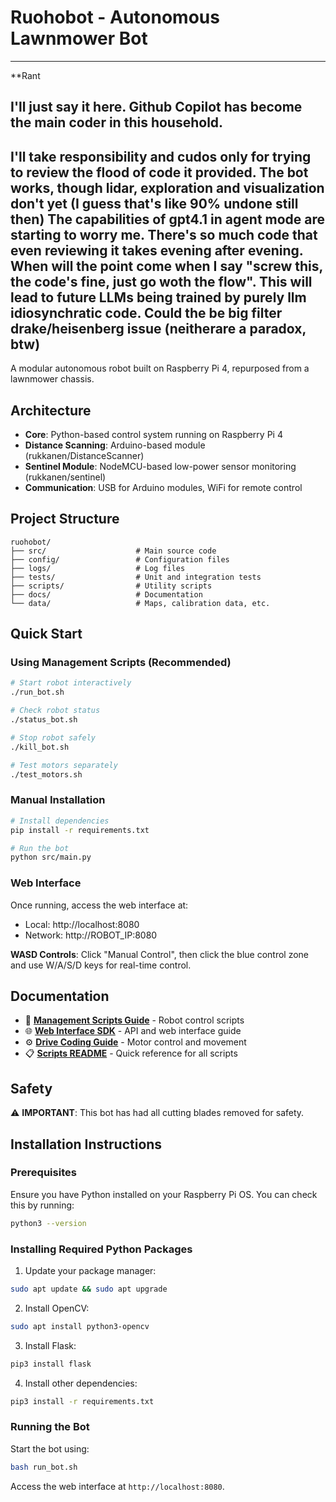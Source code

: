 # Ruohobot - Autonomous Lawnmower Bot

-----------
**Rant
## I'll just say it here. Github Copilot has become the main coder in this household. 

I'll take responsibility and cudos only for trying to review the flood of code it provided. The bot works, though lidar, exploration and visualization don't yet (I guess that's like 90% undone still then) The capabilities of gpt4.1 in agent mode are starting to worry me. There's so much code that even reviewing it takes evening after evening. When will the point come when I say "screw this, the code's fine, just go woth the flow". This will lead to future LLMs being 
trained by purely llm idiosynchratic code. Could the be big filter drake/heisenberg issue (neitherare a paradox, btw)
-----------
A modular autonomous robot built on Raspberry Pi 4, repurposed from a lawnmower chassis.

## Architecture

- **Core**: Python-based control system running on Raspberry Pi 4
- **Distance Scanning**: Arduino-based module (rukkanen/DistanceScanner)
- **Sentinel Module**: NodeMCU-based low-power sensor monitoring (rukkanen/sentinel)
- **Communication**: USB for Arduino modules, WiFi for remote control

## Project Structure

```
ruohobot/
├── src/                    # Main source code
├── config/                 # Configuration files
├── logs/                   # Log files
├── tests/                  # Unit and integration tests
├── scripts/                # Utility scripts
├── docs/                   # Documentation
└── data/                   # Maps, calibration data, etc.
```

## Quick Start

### Using Management Scripts (Recommended)
```bash
# Start robot interactively
./run_bot.sh

# Check robot status  
./status_bot.sh

# Stop robot safely
./kill_bot.sh

# Test motors separately
./test_motors.sh
```

### Manual Installation
```bash
# Install dependencies
pip install -r requirements.txt

# Run the bot
python src/main.py
```

### Web Interface
Once running, access the web interface at:
- Local: http://localhost:8080
- Network: http://ROBOT_IP:8080

**WASD Controls**: Click "Manual Control", then click the blue control zone and use W/A/S/D keys for real-time control.

## Documentation

- 📖 **[Management Scripts Guide](docs/management_scripts.md)** - Robot control scripts
- 🌐 **[Web Interface SDK](docs/web_interface_sdk.md)** - API and web interface guide  
- ⚙️ **[Drive Coding Guide](docs/drive_coding.md)** - Motor control and movement
- 📋 **[Scripts README](SCRIPTS_README.md)** - Quick reference for all scripts

## Safety

⚠️ **IMPORTANT**: This bot has had all cutting blades removed for safety.

## Installation Instructions

### Prerequisites
Ensure you have Python installed on your Raspberry Pi OS. You can check this by running:

```bash
python3 --version
```

### Installing Required Python Packages

1. Update your package manager:

```bash
sudo apt update && sudo apt upgrade
```

2. Install OpenCV:

```bash
sudo apt install python3-opencv
```

3. Install Flask:

```bash
pip3 install flask
```

4. Install other dependencies:

```bash
pip3 install -r requirements.txt
```

### Running the Bot

Start the bot using:

```bash
bash run_bot.sh
```

Access the web interface at `http://localhost:8080`.
